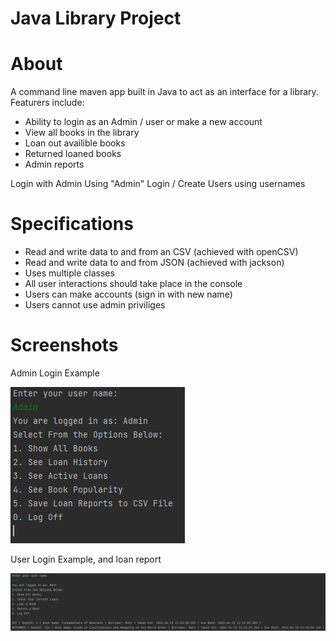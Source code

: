 # Java Library Project

About
=====

A command line maven app built in Java to act as an interface for a library. Featurers include:

* Ability to login as an Admin / user or make a new account
* View all books in the library
* Loan out availible books
* Returned loaned books
* Admin reports

Login with Admin Using "Admin"
Login / Create Users using usernames

Specifications
==============

* Read and write data to and from an CSV (achieved with openCSV)
* Read and write data to and from JSON (achieved with jackson)
* Uses multiple classes
* All user interactions should take place in the console
* Users can make accounts (sign in with new name)
* Users cannot use admin priviliges

Screenshots
===========

Admin Login Example

![Admin Login Example](screenshots/adminlogin.png)

User Login Example, and loan report

![User Login Example](screenshots/userlogin.png)



